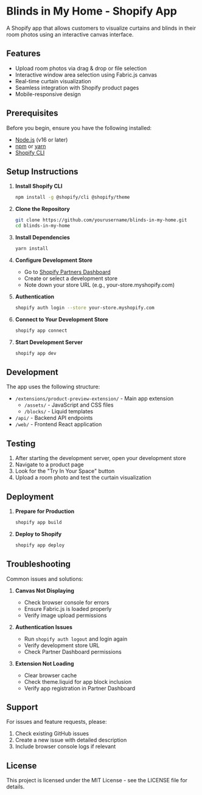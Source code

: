 # Blinds in My Home - Shopify App

A Shopify app that allows customers to visualize curtains and blinds in their room photos using an interactive canvas interface.

## Features

- Upload room photos via drag & drop or file selection
- Interactive window area selection using Fabric.js canvas
- Real-time curtain visualization
- Seamless integration with Shopify product pages
- Mobile-responsive design

## Prerequisites

Before you begin, ensure you have the following installed:
- [Node.js](https://nodejs.org/) (v16 or later)
- [npm](https://www.npmjs.com/) or [yarn](https://yarnpkg.com/)
- [Shopify CLI](https://shopify.dev/docs/apps/tools/cli/installation)

## Setup Instructions

1. **Install Shopify CLI**
   ```bash
   npm install -g @shopify/cli @shopify/theme
   ```

2. **Clone the Repository**
   ```bash
   git clone https://github.com/yourusername/blinds-in-my-home.git
   cd blinds-in-my-home
   ```

3. **Install Dependencies**
   ```bash
   yarn install
   ```

4. **Configure Development Store**
   - Go to [Shopify Partners Dashboard](https://partners.shopify.com)
   - Create or select a development store
   - Note down your store URL (e.g., your-store.myshopify.com)

5. **Authentication**
   ```bash
   shopify auth login --store your-store.myshopify.com
   ```

6. **Connect to Your Development Store**
   ```bash
   shopify app connect
   ```

7. **Start Development Server**
   ```bash
   shopify app dev
   ```

## Development

The app uses the following structure:
- `/extensions/product-preview-extension/` - Main app extension
  - `/assets/` - JavaScript and CSS files
  - `/blocks/` - Liquid templates
- `/api/` - Backend API endpoints
- `/web/` - Frontend React application

## Testing

1. After starting the development server, open your development store
2. Navigate to a product page
3. Look for the "Try In Your Space" button
4. Upload a room photo and test the curtain visualization

## Deployment

1. **Prepare for Production**
   ```bash
   shopify app build
   ```

2. **Deploy to Shopify**
   ```bash
   shopify app deploy
   ```

## Troubleshooting

Common issues and solutions:

1. **Canvas Not Displaying**
   - Check browser console for errors
   - Ensure Fabric.js is loaded properly
   - Verify image upload permissions

2. **Authentication Issues**
   - Run `shopify auth logout` and login again
   - Verify development store URL
   - Check Partner Dashboard permissions

3. **Extension Not Loading**
   - Clear browser cache
   - Check theme.liquid for app block inclusion
   - Verify app registration in Partner Dashboard

## Support

For issues and feature requests, please:
1. Check existing GitHub issues
2. Create a new issue with detailed description
3. Include browser console logs if relevant

## License

This project is licensed under the MIT License - see the LICENSE file for details.
